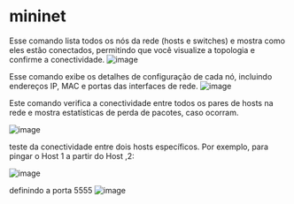 # mininet
Esse comando lista todos os nós da rede (hosts e switches) e mostra como eles estão conectados, permitindo que você visualize a topologia e confirme a conectividade.
![image](https://github.com/user-attachments/assets/ff33f676-5bde-4eb5-913f-ecb2c278bbf5)

Esse comando exibe os detalhes de configuração de cada nó, incluindo endereços IP, MAC e portas das interfaces de rede.
![image](https://github.com/user-attachments/assets/8b62212d-47aa-4b5a-8462-1a5c20fc02ee)

Este comando verifica a conectividade entre todos os pares de hosts na rede e mostra estatísticas de perda de pacotes, caso ocorram.

![image](https://github.com/user-attachments/assets/5d04d9ad-fe74-4e42-bc5a-16a77532d3a0)

teste da conectividade entre dois hosts específicos. Por exemplo, para pingar o Host 1 a partir do Host ,2:

![image](https://github.com/user-attachments/assets/6a513ab5-0107-486e-a167-55ff788f29c1)


definindo a porta 5555
![image](https://github.com/user-attachments/assets/321fdf9e-b091-4a8b-8785-35958231d4f1)

